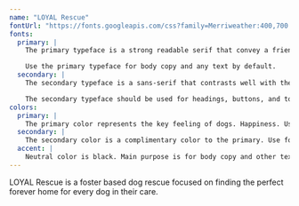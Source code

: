 ```yaml
---
name: "LOYAL Rescue"
fontUrl: "https://fonts.googleapis.com/css?family=Merriweather:400,700|Raleway:400,700"
fonts:
  primary: |
    The primary typeface is a strong readable serif that convey a friendly, open feeling.

    Use the primary typeface for body copy and any text by default.
  secondary: |
    The secondary typeface is a sans-serif that contrasts well with the primary font.

    The secondary typeface should be used for headings, buttons, and to highlight important things.
colors:
  primary: |
    The primary color represents the key feeling of dogs. Happiness. Use it for headers, footers, and emphasis.
  secondary: |
    The secondary color is a complimentary color to the primary. Use for links.
  accent: |
    Neutral color is black. Main purpose is for body copy and other text.
---
```


LOYAL Rescue is a foster based dog rescue focused on finding the perfect forever home for every dog in their care.
